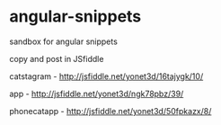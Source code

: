 # angular-snippets
sandbox for angular snippets

copy and post in JSfiddle

catstagram - http://jsfiddle.net/yonet3d/16tajygk/10/

app - http://jsfiddle.net/yonet3d/ngk78pbz/39/

phonecatapp - http://jsfiddle.net/yonet3d/50fpkazx/8/
